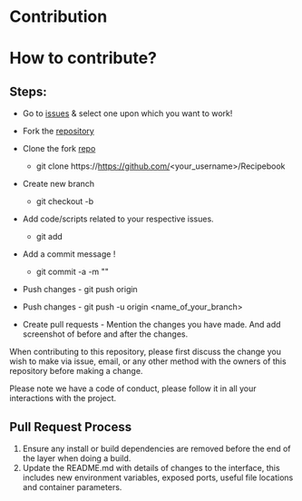 # Contribution

# How to contribute?

## Steps:
  

  -  Go to [issues](https://github.com/s-ayush2903/Recipebook/issues) & select one upon which you want to work!
  
  -  Fork the [repository](https://github.com/s-ayush2903/Recipebook.git)
  
  -  Clone the fork [repo](https://github.com/<your_username>/Recipebook)
     - git clone https://https://github.com/<your_username>/Recipebook
    
  -  Create new branch
     - git checkout -b <Your-Branch-Name>
  
  -  Add code/scripts related to your respective issues.
     - git add <your-contribution>
 
  -  Add a commit message !
     - git commit -a -m "<Add a message related to changes you made>"

  -  Push changes
    - git push origin

  
  -  Push changes
    - git push -u origin <name_of_your_branch>
 
  -  Create pull requests
    - Mention the changes you have made. And add screenshot of before and after the changes.


When contributing to this repository, please first discuss the change you wish to make via issue,
email, or any other method with the owners of this repository before making a change. 

Please note we have a code of conduct, please follow it in all your interactions with the project.

## Pull Request Process

1. Ensure any install or build dependencies are removed before the end of the layer when doing a 
   build.
2. Update the README.md with details of changes to the interface, this includes new environment 
   variables, exposed ports, useful file locations and container parameters.



